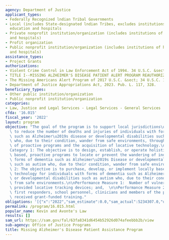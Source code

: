 ```yaml
---
agency: Department of Justice
applicant_types:
- Federally Recognized lndian Tribal Governments
- Local (includes State-designated lndian Tribes, excludes institutions of higher
  education and hospitals
- Private nonprofit institution/organization (includes institutions of higher education
  and hospitals)
- Profit organization
- Public nonprofit institution/organization (includes institutions of higher education
  and hospitals)
assistance_types:
- Project Grants
authorizations:
- Violent Crime Control in Law Enforcement Act of 1994. 34 U.S.C. &sect; 12621.
- TITLE I--MISSING ALZHEIMER'S DISEASE PATIENT ALERT PROGRAM REAUTHORIZATION.
- The Missing Americans Alert Program of 2017 U.S.C. &sect; 34 U.S.C. 12621.
- Department of Justice Appropriations Act, 2023. Pub. L. 117, 328.
beneficiary_types:
- Other public institution/organization
- Public nonprofit institution/organization
categories:
- Law, Justice and Legal Services - Legal Services - General Services
cfda: '16.015'
fiscal_year: '2022'
layout: program
objective: "The goal of the program is to support local jurisdictions\u2019 efforts\
  \ to reduce the number of deaths and injuries of individuals with forms of dementia\
  \ such as Alzheimer\u2019s disease or developmental disabilities such as autism\
  \ who, due to their condition, wander from safe environments, through the implementation\
  \ of proactive programs and the acquisition of locative technology.\n \nObjectives\n\
  Category 1: The objective is to design, establish, or operate holistic, locally\
  \ based, proactive programs to locate or prevent the wandering of individuals with\
  \ forms of dementia such as Alzheimer\u2019s Disease or developmental disabilities\
  \ such as autism who, due to their condition, wander from safe environments.\nCategory\
  \ 2: The objective is to purchase, develop, or implement locally based tracking\
  \ technology for individuals with forms of dementia such as Alzheimer\u2019s Disease\
  \ or developmental disabilities such as autism who, due to their condition, wander\
  \ from safe environments.\n\nPerformance Measure 1:  Number of vulnerable individuals\
  \ provided locative tracking devices; and,  \n\nPerformance Measure 2:  Number of\
  \ first responders, school personnel, clinicians and members of the public that\
  \ received grant-funded training."
obligations: '[{"x":"2022","sam_estimate":0.0,"sam_actual":5234307.0,"usa_spending_actual":4797240.0},{"x":"2023","sam_estimate":3000000.0,"sam_actual":0.0,"usa_spending_actual":0.0},{"x":"2024","sam_estimate":3000000.0,"sam_actual":0.0,"usa_spending_actual":0.0}]'
permalink: /program/16.015.html
popular_name: Kevin and Avonte's Law
results: []
sam_url: https://sam.gov/fal/63fa8341d6454b52926d074afeebbb2b/view
sub-agency: Office of Justice Programs
title: Missing Alzheimer's Disease Patient Assistance Program
---
```

